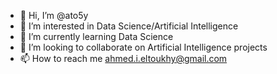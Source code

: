 - 👋 Hi, I’m @ato5y
- 👀 I’m interested in Data Science/Artificial Intelligence
- 🌱 I’m currently learning Data Science
- 💞️ I’m looking to collaborate on Artificial Intelligence projects
- 📫 How to reach me ahmed.i.eltoukhy@gmail.com

<!---
ato5y/ato5y is a ✨ special ✨ repository because its `README.md` (this file) appears on your GitHub profile.
You can click the Preview link to take a look at your changes.
--->
